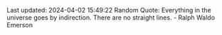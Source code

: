 Last updated: 2024-04-02 15:49:22
Random Quote: Everything in the universe goes by indirection. There are no straight lines. - Ralph Waldo Emerson